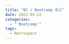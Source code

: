 ```yaml
---
title: "BC / Bootcamp 회고"
date: 2022-03-22
categories:
  - "'Bootcamp'"
tags:
  - Retrospect
---
```

